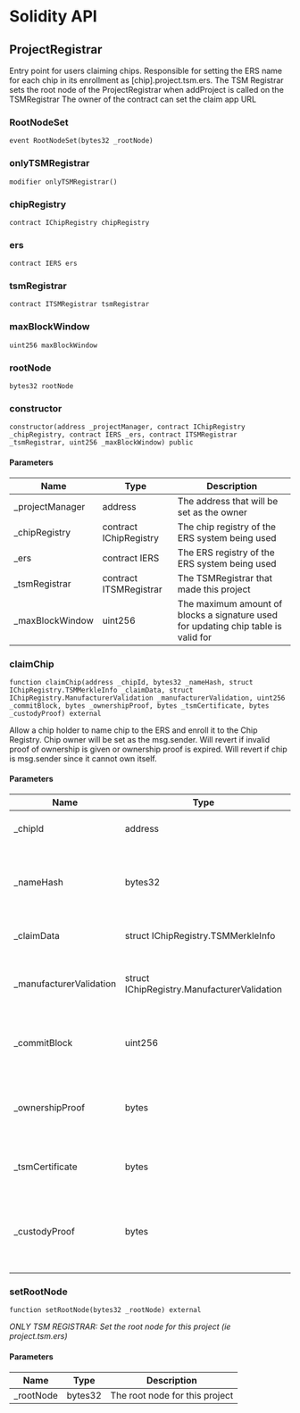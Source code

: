# Solidity API

## ProjectRegistrar

Entry point for users claiming chips. Responsible for setting the ERS name for each chip in its enrollment as [chip].project.tsm.ers.
The TSM Registrar sets the root node of the ProjectRegistrar when addProject is called on the TSMRegistrar
The owner of the contract can set the claim app URL

### RootNodeSet

```solidity
event RootNodeSet(bytes32 _rootNode)
```

### onlyTSMRegistrar

```solidity
modifier onlyTSMRegistrar()
```

### chipRegistry

```solidity
contract IChipRegistry chipRegistry
```

### ers

```solidity
contract IERS ers
```

### tsmRegistrar

```solidity
contract ITSMRegistrar tsmRegistrar
```

### maxBlockWindow

```solidity
uint256 maxBlockWindow
```

### rootNode

```solidity
bytes32 rootNode
```

### constructor

```solidity
constructor(address _projectManager, contract IChipRegistry _chipRegistry, contract IERS _ers, contract ITSMRegistrar _tsmRegistrar, uint256 _maxBlockWindow) public
```

#### Parameters

| Name | Type | Description |
| ---- | ---- | ----------- |
| _projectManager | address | The address that will be set as the owner |
| _chipRegistry | contract IChipRegistry | The chip registry of the ERS system being used |
| _ers | contract IERS | The ERS registry of the ERS system being used |
| _tsmRegistrar | contract ITSMRegistrar | The TSMRegistrar that made this project |
| _maxBlockWindow | uint256 | The maximum amount of blocks a signature used for updating chip table is valid for |

### claimChip

```solidity
function claimChip(address _chipId, bytes32 _nameHash, struct IChipRegistry.TSMMerkleInfo _claimData, struct IChipRegistry.ManufacturerValidation _manufacturerValidation, uint256 _commitBlock, bytes _ownershipProof, bytes _tsmCertificate, bytes _custodyProof) external
```

Allow a chip holder to name chip to the ERS and enroll it to the Chip Registry. Chip owner will be
set as the msg.sender. Will revert if invalid proof of ownership is given or ownership proof is expired.
Will revert if chip is msg.sender since it cannot own itself.

#### Parameters

| Name | Type | Description |
| ---- | ---- | ----------- |
| _chipId | address | Address of the chip being claimed |
| _nameHash | bytes32 | Keccak256 hash of the human-readable name for the chip being claimed |
| _claimData | struct IChipRegistry.TSMMerkleInfo | Struct containing chip info |
| _manufacturerValidation | struct IChipRegistry.ManufacturerValidation | Struct with needed info for chip's manufacturer validation |
| _commitBlock | uint256 | The block the signature is tied to (used to put a time limit on the signature) |
| _ownershipProof | bytes | Chip signature of the chainId, _commitBlock, _nameHash, and msg.sender packed together |
| _tsmCertificate | bytes | Chip's public key/ID signed by the projectPublicKey |
| _custodyProof | bytes | Proof that the chip was in custody of the TSM, the projectPublicKey signed by the chip |

### setRootNode

```solidity
function setRootNode(bytes32 _rootNode) external
```

_ONLY TSM REGISTRAR: Set the root node for this project (ie project.tsm.ers)_

#### Parameters

| Name | Type | Description |
| ---- | ---- | ----------- |
| _rootNode | bytes32 | The root node for this project |

